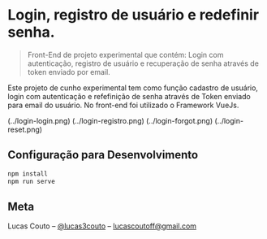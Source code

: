# Login, registro de usuário e redefinir senha.
> Front-End de projeto experimental que contém: Login com autenticação, registro de usuário e recuperação de senha através de token enviado por email.

Este projeto de cunho experimental tem como função cadastro de usuário, login com autenticação e refefinição de senha através de Token enviado para email do usuário.
No front-end foi utilizado o Framework VueJs.

(../login-login.png)
(../login-registro.png)
(../login-forgot.png)
(../login-reset.png)


## Configuração para Desenvolvimento

```sh
npm install
npm run serve
```

## Meta

Lucas Couto – [@lucas3couto](https://twitter.com/lucas3couto) – lucascoutoff@gmail.com
